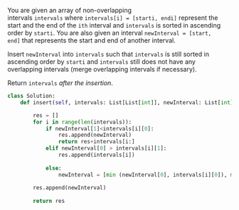 You are given an array of non-overlapping intervals `intervals` where `intervals[i] = [starti, endi]` represent the start and the end of the `ith` interval and `intervals` is sorted in ascending order by `starti`. You are also given an interval `newInterval = [start, end]` that represents the start and end of another interval.

Insert `newInterval` into `intervals` such that `intervals` is still sorted in ascending order by `starti` and `intervals` still does not have any overlapping intervals (merge overlapping intervals if necessary).

Return `intervals` _after the insertion_.

```python
class Solution:
    def insert(self, intervals: List[List[int]], newInterval: List[int]) -> List[List[int]]:

        res = []
        for i in range(len(intervals)):
            if newInterval[1]<intervals[i][0]:
                res.append(newInterval)
                return res+intervals[i:]
            elif newInterval[0] > intervals[i][1]:
                res.append(intervals[i])
            
            else:
                newInterval = [min (newInterval[0], intervals[i][0]), max (newInterval[1], intervals[i][1])]
                
        res.append(newInterval)
                
        return res
```

